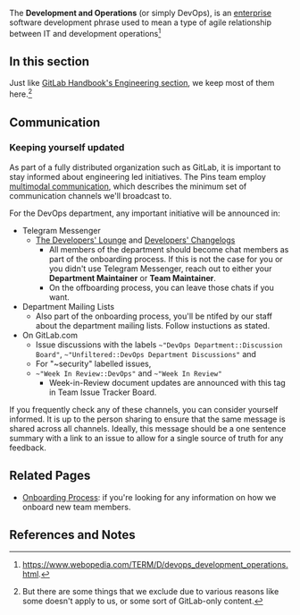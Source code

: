The **Development and Operations** (or simply DevOps), is an [enterprise](https://www.webopedia.com/TERM/E/enterprise.html) software development phrase used to mean a type of agile relationship between IT and development operations[^1]

## In this section
Just like [GitLab Handbook's Engineering section], we keep most of them here.[^2]

## Communication

### Keeping yourself updated
As part of a fully distributed organization such as GitLab, it is important to stay informed about engineering led initiatives. The Pins team employ [multimodal communication], which describes the minimum set of communication channels we'll broadcast to.

For the DevOps department, any important initiative will be announced in:
* Telegram Messenger
    * [The Developers' Lounge] and [Developers' Changelogs]
        * All members of the department should become chat members as part of the onboarding process. If this is not the case for you or you didn't use Telegram Messenger, reach out to either your **Department Maintainer** or **Team Maintainer**.
        * On the offboarding process, you can leave those chats if you want.
* Department Mailing Lists
    * Also part of the onboarding process, you'll be ntifed by our staff about the department mailing lists. Follow instuctions as stated.
* On GitLab.com
    * Issue discussions with the labels `~"DevOps Department::Discussion Board"`, `~"Unfiltered::DevOps Department Discussions"` and
    * For "~security" labelled issues,
    * `~"Week In Review::DevOps"` and `~"Week In Review"`
        * Week-in-Review document updates are announced with this tag in Team Issue Tracker Board.

If you frequently check any of these channels, you can consider yourself informed. It is up to the person sharing to ensure that the same message is shared across all channels. Ideally, this message should be a one sentence summary with a link to an issue to allow for a single source of truth for any feedback.

## Related Pages
* [Onboarding Process]: if you're looking for any information on how we onboard new team members.

## References and Notes
[^1]: https://www.webopedia.com/TERM/D/devops_development_operations.html.
[^2]: But there are some things that we exclude due to various reasons like some doesn't apply to us, or some sort of GitLab-only content.

<!-- Link references -->
[Developers' Changelogs]: https://t.me/DevChangeLogs_byMPTeam
[GitLab Handbook's Engineering section]: https://about.gitlab.com/handbook/engineering
[The Developers' Lounge]: https://t.me/CodersChat_byMPTeam
[Onboarding Process]: your-first-years/onboarding
[multimodal communication]: communication
